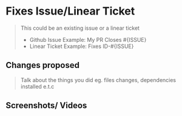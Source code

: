 # Fixes Issue/Linear Ticket

> This could be an existing issue or a linear ticket
>
> - Github Issue Example: My PR Closes #{ISSUE}
> - Linear Ticket Example: Fixes ID-#{ISSUE}

## Changes proposed

> Talk about the things you did eg. files changes, dependencies installed e.t.c

## Screenshots/ Videos

<!-- If the changes are static page changes or UI changes add screenshots -->
<!-- If the changes involve implementing a functionality or working with apis, include a video
detailing how to implement the functionality and the request to the api and responses from the api endpoint-->
<!-- Add all the screenshots/videos which support your changes i.e before your change and after your change -->
